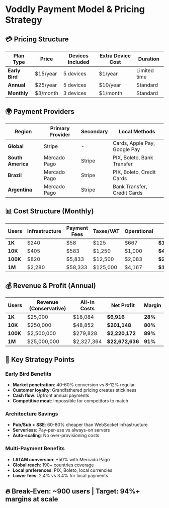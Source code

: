 # Voddly Payment Model & Pricing Strategy

## 💳 Pricing Structure

| Plan Type | Price | Devices Included | Extra Device Cost | Duration |
|-----------|-------|------------------|-------------------|----------|
| **Early Bird** | $15/year | 5 devices | $1/year | Limited time |
| **Annual** | $25/year | 5 devices | $10/year | Standard |
| **Monthly** | $3/month | 3 devices | $1/month | Standard |

## 🌍 Payment Providers

| Region | Primary Provider | Secondary | Local Methods |
|--------|-----------------|-----------|---------------|
| **Global** | Stripe | - | Cards, Apple Pay, Google Pay |
| **South America** | Mercado Pago | Stripe | PIX, Boleto, Bank Transfer |
| **Brazil** | Mercado Pago | Stripe | PIX, Boleto, Credit Cards |
| **Argentina** | Mercado Pago | Stripe | Bank Transfer, Credit Cards |

## 📊 Cost Structure (Monthly)

| Users | Infrastructure | Payment Fees | Taxes/VAT | Operational | **Total Cost** |
|-------|---------------|--------------|-----------|-------------|----------------|
| **1K** | $240 | $58 | $125 | $667 | **$1,507** |
| **10K** | $405 | $583 | $1,250 | $1,000 | **$4,071** |
| **100K** | $820 | $5,833 | $12,500 | $2,083 | **$23,319** |
| **1M** | $2,280 | $58,333 | $125,000 | $4,167 | **$193,947** |

## 💰 Revenue & Profit (Annual)

| Users | Revenue (Conservative) | All-In Costs | Net Profit | Margin |
|-------|----------------------|--------------|------------|--------|
| **1K** | $25,000 | $18,084 | **$6,916** | **28%** |
| **10K** | $250,000 | $48,852 | **$201,148** | **80%** |
| **100K** | $2,500,000 | $279,828 | **$2,220,172** | **89%** |
| **1M** | $25,000,000 | $2,327,364 | **$22,672,636** | **91%** |

## 🎯 Key Strategy Points

### Early Bird Benefits
- **Market penetration**: 40-60% conversion vs 8-12% regular
- **Customer loyalty**: Grandfathered pricing creates stickiness
- **Cash flow**: Upfront annual payments
- **Competitive moat**: Impossible for competitors to match

### Architecture Savings
- **Pub/Sub + SSE**: 60-80% cheaper than WebSocket infrastructure
- **Serverless**: Pay-per-use vs always-on servers
- **Auto-scaling**: No over-provisioning costs

### Multi-Payment Benefits
- **LATAM conversion**: +50% with Mercado Pago
- **Global reach**: 190+ countries coverage
- **Local preferences**: PIX, Boleto, local currencies
- **Lower fees**: 2.4% vs 3.4% for local payments

## 🔥 Break-Even: ~900 users | Target: 94%+ margins at scale